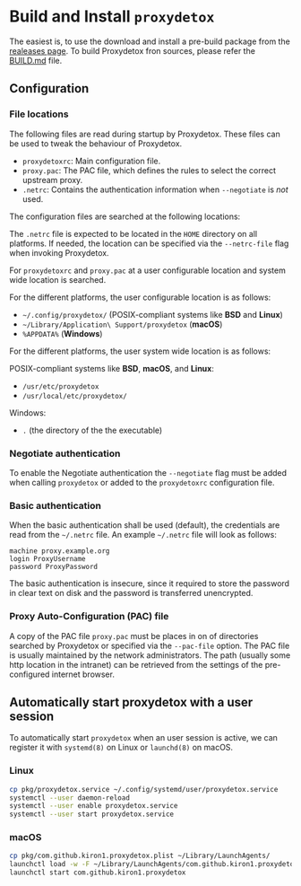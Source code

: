 # Build and Install `proxydetox`

The easiest is, to use the download and install a pre-build package from the
[realeases page][releases]. To build Proxydetox fron sources, please refer
the [BUILD.md](./BUILD.md) file.

[releases]: https://github.com/kiron1/proxydetox/releases "Proxydetox releases"

## Configuration

### File locations

The following files are read during startup by Proxydetox. These files can be
used to tweak the behaviour of Proxydetox.

- `proxydetoxrc`: Main configuration file.
- `proxy.pac`: The PAC file, which defines the rules to select the correct
  upstream proxy.
- `.netrc`: Contains the authentication information when `--negotiate` is
   _not_ used.

The configuration files are searched at the following locations:

The `.netrc` file is expected to be located in the `HOME` directory on all platforms.
If needed, the location can be specified via the `--netrc-file` flag when
invoking Proxydetox.

For `proxydetoxrc` and `proxy.pac` at a user configurable location and system
wide location is searched.

For the different platforms, the user configurable location is as follows:

- `~/.config/proxydetox/` (POSIX-compliant systems like **BSD** and **Linux**)
- `~/Library/Application\ Support/proxydetox` (**macOS**)
- `%APPDATA%` (**Windows**)

For the different platforms, the user system wide location is as follows:

POSIX-compliant systems like **BSD**, **macOS**, and **Linux**:

- `/usr/etc/proxydetox`
- `/usr/local/etc/proxydetox/`

Windows:

- `.` (the directory of the the executable)

### Negotiate authentication

To enable the Negotiate authentication the `--negotiate` flag must be added
when calling `proxydetox` or added to the `proxydetoxrc` configuration file.

### Basic authentication

When the basic authentication shall be used (default), the credentials are read
from the `~/.netrc` file.  An example `~/.netrc` file will look as follows:

```
machine proxy.example.org
login ProxyUsername
password ProxyPassword
```

The basic authentication is insecure, since it required to store the
password in clear text on disk and the password is transferred unencrypted.

### Proxy Auto-Configuration (PAC) file

A copy of the PAC file `proxy.pac` must be places in on of directories searched
by Proxydetox or specified via the `--pac-file` option. The PAC file is usually
maintained by the network administrators. The path (usually some http location
in the intranet) can be retrieved from the settings of the pre-configured
internet browser.

## Automatically start proxydetox with a user session

To automatically start `proxydetox` when an user session is active, we can
register it with `systemd(8)` on Linux or `launchd(8)` on macOS.

### Linux

```sh
cp pkg/proxydetox.service ~/.config/systemd/user/proxydetox.service
systemctl --user daemon-reload
systemctl --user enable proxydetox.service
systemctl --user start proxydetox.service
```

### macOS

```sh
cp pkg/com.github.kiron1.proxydetox.plist ~/Library/LaunchAgents/
launchctl load -w -F ~/Library/LaunchAgents/com.github.kiron1.proxydetox.plist
launchctl start com.github.kiron1.proxydetox
```
